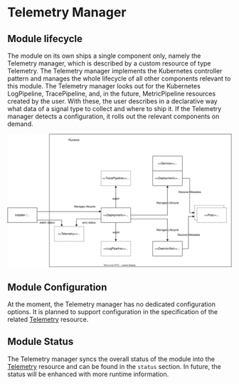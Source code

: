 # Telemetry Manager

## Module lifecycle

The module on its own ships a single component only, namely the Telemetry manager, which is described by a custom resource of type Telemetry. The Telemetry manager implements the Kubernetes controller pattern and manages the whole lifecycle of all other components relevant to this module. The Telemetry manager looks out for the Kubernetes LogPipeline, TracePipeline, and, in the future, MetricPipeline resources created by the user. With these, the user describes in a declarative way what data of a signal type to collect and where to ship it.
If the Telemetry manager detects a configuration, it rolls out the relevant components on demand.

![Manager](./assets/manager-lifecycle.drawio.svg)

## Module Configuration

At the moment, the Telemetry manager has no dedicated configuration options. It is planned to support configuration in the specification of the related [Telemetry](./resources/01-telemetry.md) resource.

## Module Status
The Telemetry manager syncs the overall status of the module into the [Telemetry](./resources/01-telemetry.md) resource and can be found in the `status` section. In future, the status will be enhanced with more runtime information.
